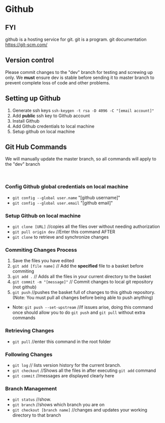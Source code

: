 # Github

## FYI 
github is a hosting service for git.
git is a program.
git documentation <https://git-scm.com/>

## Version control

Please commit changes to the "dev" branch for testing and screwing up only.
We **must** ensure dev is stable before sending it to master branch to prevent complete loss of code and other problems.

## Setting up Github

1. Generate ssh keys `ssh-keygen -t rsa -D 4096 -C "[email account]"`
2. Add **public** ssh key to Github account
3. Install Github
4. Add Github credentials to local machine
5. Setup github on local machine

## Git Hub Commands

We will manually update the master branch, so all commands will apply to the "dev" branch

<br>

### Config Github global credentials on local machine

- `git config --global user.name` "[github username]"
- `git config --global user.email` "[github email]"
 
### Setup Github on local machine
 
- `git clone [URL]` //copies all the files over without needing authorization
- `git pull origin dev` //Enter this command AFTER
- `git clone` to retrieve and synchronize changes

### Commiting Changes Process

1. Save the files you have edited
2. `git add [file name]` // Add the **specified** file to a basket before commiting
3. `git add .` // Adds all the files in your current directory to the basket
4. `git commit -m "[message]"` // Commit changes to local git repository (not github)
5. `git push` //pushes the basket full of changes to this github repository. (Note: You must pull all changes before being able to push anything)

- Note: `git push --set-upstream` //If issues arise, doing this command once should allow you to do `git push` and `git pull` without extra commands

### Retrieving Changes

- `git pull` //enter this command in the root folder

### Following Changes
 
- `git log` // lists version history for the current branch.
- `git checkout` //Shows all the files in after executing `git add` command
- `git commit` //messages are displayed clearly here

### Branch Management

- `git status` //show.
- `git branch` //shows which branch you are on
- `git checkout [branch name]` //changes and updates your working directory to that branch